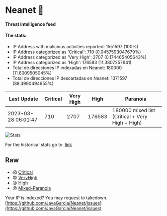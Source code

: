 # Neanet :hocho:
#### Threat intelligence feed
#### The stats:

- IP Address with malicious activities reported: 1551597 (100%)
- IP Address categorized as 'Critical':  710 (0.0457593047679%)
- IP Address categorized as 'Very High':  2707 (0.174465405643%)
- IP Address categorized as 'High':  176583 (11.3807257941)
- Total de direcciones IP indexadas en Neanet:  180000 (11.6009505045%)
- Total de direcciones IP descartadas en Neanet:  1371597 (88.3990494955%)

| Last Update | Critical | Very High | High | Paranoia |
| --- | --- | --- | --- | --- |
| 2023-03-28 06:01:47 | 710 | 2707 | 176583 | 180000 mixed list (Critical + Very High + High)|

![Stats](https://docs.google.com/spreadsheets/d/e/2PACX-1vSnaNMIXVabIpDJjufMlzH7poXnshF3mgd8Is1g9ytUEzVsP5my4Trn8f-xkoLLQ38xpL3HtmUexLo6/pubchart?oid=501124687&format=image)

For the historical stats go to: [link](/stats.csv)
## Raw
- :scream: [Critical](https://raw.githubusercontent.com/JavaGarcia/Neanet/master/blacklists/neanet_critical.txt)
- :fearful: [VeryHigh](https://raw.githubusercontent.com/JavaGarcia/Neanet/master/blacklists/neanet_veryHigh.txtt)
- :frowning: [High](https://raw.githubusercontent.com/JavaGarcia/Neanet/master/blacklists/neanet_high.txt)
- :dizzy_face: [Mixed-Paranoia](https://raw.githubusercontent.com/JavaGarcia/Neanet/master/blacklists/neanet_all.txt)


Your IP is indexed? You may request to takedown. [https://github.com/JavaGarcia/Neanet/issues](https://github.com/JavaGarcia/Neanet/issues)

































































































































































































































































































































































































































































































































































































































































































































































































































































































































































































































































































































































































































































































































































































































































































































































































































































































































































































































































































































































































































































































































































































































































































































































































































































































































































































































































































































































































































































































































































































































































































































































































































































































































































































































































































































































































































































































































































































































































































































































































































































































































































































































































































































































































































































































































































































































































































































































































































































































































































































































































































































































































































































































































































































































































































































































































































































































































































































































































































































































































































































































































































































































































































































































































































































































































































































































































































































































































































































































































































































































































































































































































































































































































































































































































































































































































































































































































































































































































































































































































































































































































































































































































































































































































































































































































































































































































































































































































































































































































































































































































































































































































































































































































































































































































































































































































































































































































































































































































































































































































































































































































































































































































































































































































